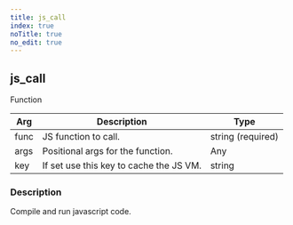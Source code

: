 ```yaml
---
title: js_call
index: true
noTitle: true
no_edit: true
---
```




<div class="vql_item"></div>


## js_call
<span class='vql_type pull-right page-header'>Function</span>



<div class="vqlargs"></div>

Arg | Description | Type
----|-------------|-----
func|JS function to call.|string (required)
args|Positional args for the function.|Any
key|If set use this key to cache the JS VM.|string

### Description

Compile and run javascript code.

